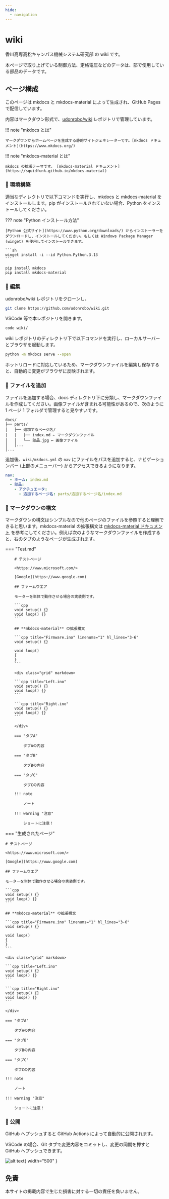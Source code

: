 ```yaml
---
hide:
  - navigation
---
```


# wiki

香川高専高松キャンパス機械システム研究部 の wiki です。

本ページで取り上げている制御方法、定格電圧などのデータは、部で使用している部品のデータです。

## ページ構成

このページは mkdocs と mkdocs-material によって生成され、GitHub Pages で配信しています。

内容はマークダウン形式で、[udonrobo/wiki](https://github.com/udonrobo/wiki) レポジトリで管理しています。

!!! note "mkdocs とは"

    マークダウンからホームページを生成する静的サイトジェネレーターです。[mkdocs ドキュメント](https://www.mkdocs.org/)

!!! note "mkdocs-material とは"

    mkdocs の拡張テーマです。 [mkdocs-material ドキュメント](https://squidfunk.github.io/mkdocs-material)

### 🌟 環境構築

適当なディレクトリで以下コマンドを実行し、mkdocs と mkdocs-material をインストールします。pip がインストールされていない場合、Python をインストールしてください。

??? note "Python インストール方法"

    [Python 公式サイト](https://www.python.org/downloads/) からインストーラーをダウンロードし、インストールしてください。もしくは Windows Package Manager (winget) を使用してインストールできます。

    ```sh
    winget install -i --id Python.Python.3.13
    ```

```sh
pip install mkdocs
pip install mkdocs-material
```

### 🌟 編集

udonrobo/wiki レポジトリをクローンし、

```sh
git clone https://github.com/udonrobo/wiki.git
```

VSCode 等で本レポジトリを開きます。

```sh
code wiki/
```

wiki レポジトリのディレクトリ下で以下コマンドを実行し、ローカルサーバーとブラウザを起動します。

```sh
python -m mkdocs serve --open
```

ホットリロードに対応しているため、マークダウンファイルを編集し保存すると、自動的に変更がブラウザに反映されます。

### 🌟 ファイルを追加

ファイルを追加する場合、docs ディレクトリ下に分類し、マークダウンファイルを作成してください。画像ファイルが含まれる可能性があるので、次のように 1 ページ 1 フォルダで管理すると見やすいです。

```
docs/
├── parts/
│   ├── 追加するページ名/
│   │   ├── index.md ← マークダウンファイル
│   │   └── 部品.jpg ← 画像ファイル
│   │...
│...
```

追加後、`wiki/mkdocs.yml` の `nav` にファイルをパスを追加すると、ナビゲーションバー (上部のメニューバー) からアクセスできるようになります。

```yml
nav:
  - ホーム: index.md
  - 部品:
    - アクチュエータ:
      - 追加するページ名: parts/追加するページ名/index.md
```

### 🌟 マークダウンの構文

マークダウンの構文はシンプルなので他のページのファイルを参照すると理解できると思います。mkdocs-material の拡張構文は [mkdocs-material ドキュメント](https://squidfunk.github.io/mkdocs-material/reference/) を参考にしてください。例えば次のようなマークダウンファイルを作成すると、右のタブのようなページが生成されます。

=== "Test.md"

        # テストページ
        
        <https://www.microsoft.com/>

        [Google](https://www.google.com)

        ## ファームウエア

        モーターを単体で動作させる場合の実装例です。

        ```cpp
        void setup() {}
        void loop() {}
        ```

        ## **mkdocs-material** の拡張構文   

        ```cpp title="Firmware.ino" linenums="1" hl_lines="3-6"
        void setup() {}

        void loop()
        {
        }
        ```

        <div class="grid" markdown>

        ```cpp title="Left.ino"
        void setup() {}
        void loop() {}
        ```

        ```cpp title="Right.ino"
        void setup() {}
        void loop() {}
        ```

        </div>

        === "タブA"

            タブAの内容

        === "タブB"

            タブBの内容

        === "タブC"

            タブCの内容

        !!! note

            ノート

        !!! warning "注意"

            ショートに注意！

=== "生成されたページ"

    # テストページ
    
    <https://www.microsoft.com/>

    [Google](https://www.google.com)

    ## ファームウエア

    モーターを単体で動作させる場合の実装例です。

    ```cpp
    void setup() {}
    void loop() {}
    ```

    ## **mkdocs-material** の拡張構文 

    ```cpp title="Firmware.ino" linenums="1" hl_lines="3-6"
    void setup() {}

    void loop()
    {
    }
    ```

    <div class="grid" markdown>

    ```cpp title="Left.ino"
    void setup() {}
    void loop() {}
    ```

    ```cpp title="Right.ino"
    void setup() {}
    void loop() {}
    ```

    </div>

    === "タブA"

        タブAの内容

    === "タブB"

        タブBの内容

    === "タブC"

        タブCの内容

    !!! note

        ノート

    !!! warning "注意"

        ショートに注意！

### 🌟 公開

GitHub へプッシュすると GitHub Actions によって自動的に公開されます。

VSCode の場合、Git タブで変更内容をコミットし、変更の同期を押すと GitHub へプッシュできます。

![alt text](image.png){ width="500" }

## 免責

本サイトの掲載内容で生じた損害に対する一切の責任を負いません。
